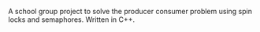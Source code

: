 A school group project to solve the producer consumer problem using spin locks and semaphores. Written in C++.
